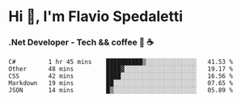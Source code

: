 # Hi 👋, I'm Flavio Spedaletti
### .Net Developer - Tech && coffee 🤖 ☕

<!--START_SECTION:waka-->
```text
C#         1 hr 45 mins    ██████████▒░░░░░░░░░░░░░░   41.53 % 
Other      48 mins         ████▓░░░░░░░░░░░░░░░░░░░░   19.17 % 
CSS        42 mins         ████░░░░░░░░░░░░░░░░░░░░░   16.56 % 
Markdown   19 mins         ██░░░░░░░░░░░░░░░░░░░░░░░   07.65 % 
JSON       14 mins         █▒░░░░░░░░░░░░░░░░░░░░░░░   05.89 % 
```
<!--END_SECTION:waka-->

<!--
[![Top Langs](https://github-readme-stats.vercel.app/api/top-langs/?username=flaviospedaletti&layout=compact&theme=radical)](https://github.com/anuraghazra/github-readme-stats)
-->

<!--
**FlavioSpedaletti/FlavioSpedaletti** is a ✨ _special_ ✨ repository because its `README.md` (this file) appears on your GitHub profile.

Here are some ideas to get you started:

- 🔭 I’m currently working on ...
- 🌱 I’m currently learning ...
- 👯 I’m looking to collaborate on ...
- 🤔 I’m looking for help with ...
- 💬 Ask me about ...
- 📫 How to reach me: ...
- 😄 Pronouns: ...
- ⚡ Fun fact: ...
-->
